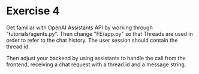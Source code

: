 # Exercise 4

Get familiar with OpenAI Assistants API by working through "tutorials/agents.py".
Then change "FE/app.py" so that Threads are used in order to refer to the chat history. The user
session should contain the thread.id.

Then adjust your backend by using assistants to handle the call from the frontend, receiving
a chat request with a thread.id and a message string.
